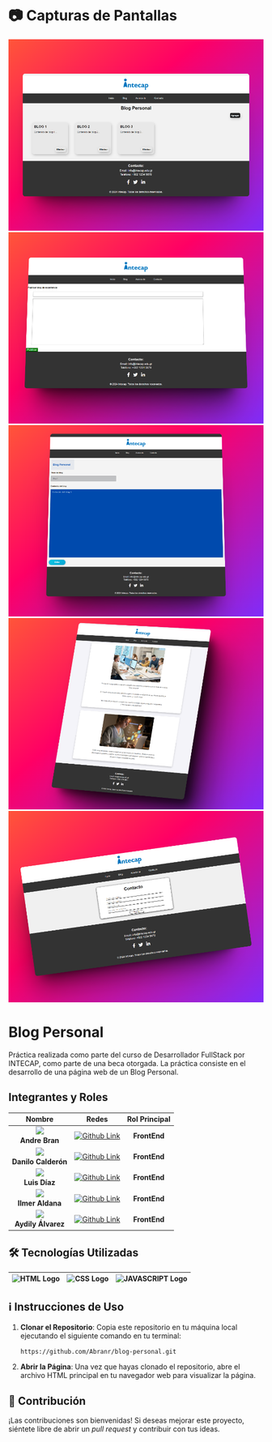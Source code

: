 # 📷 Capturas de Pantallas

![Captura tamaño computadora](./assets/img/index.png)
![Captura tamaño computadora](./assets/img/publicarBlog.png)
![Captura tamaño computadora](./assets/img/mostarBlog.png)
![Captura tamaño computadora](./assets/img/SobreNosotros.png)
![Captura tamaño computadora](./assets/img/Contacto.png)

# Blog Personal

Práctica realizada como parte del curso de Desarrollador FullStack por INTECAP, como parte de una beca otorgada. La práctica consiste en el desarrollo de una página web de un Blog Personal.

## Integrantes y Roles

|                                    Nombre                                                |                                                                                 Redes                                                                                  | Rol Principal |
| :--------------------------------------------------------------------------------------------------: | :--------------------------------------------------------------------------------------------------------------------------------------------------------------------: | :-----------: |
|   <img src="https://avatars.githubusercontent.com/u/152052406?v=4" width=64> <br /> **Andre Bran**    | [![](https://img.shields.io/badge/github-%23121011.svg?&style=for-the-badge&logo=github&logoColor=white "Github Link")](https://github.com/Abranr)</a> <br />  | **FrontEnd**  |
| <img src="https://avatars.githubusercontent.com/u/50729253?v=4" width=64> <br /> **Danilo Calderón** |   [![](https://img.shields.io/badge/github-%23121011.svg?&style=for-the-badge&logo=github&logoColor=white "Github Link")](https://github.com/Danilo0203)</a> <br />    | **FrontEnd**  |
|   <img src="https://avatars.githubusercontent.com/u/160560167?v=4" width=64> <br /> **Luis Díaz**    | [![](https://img.shields.io/badge/github-%23121011.svg?&style=for-the-badge&logo=github&logoColor=white "Github Link")](https://github.com/rodrigogt97)</a> <br /> | **FrontEnd**  |
|  <img src="https://avatars.githubusercontent.com/u/167053599?v=4" width=64> <br /> **Ilmer Aldana**  |    [![](https://img.shields.io/badge/github-%23121011.svg?&style=for-the-badge&logo=github&logoColor=white "Github Link")](https://github.com/Iomar99)</a> <br />     | **FrontEnd**  |
| <img src="https://avatars.githubusercontent.com/u/112996991?v=4" width=64> <br /> **Aydily Álvarez**  |     [![](https://img.shields.io/badge/github-%23121011.svg?&style=for-the-badge&logo=github&logoColor=white "Github Link")](https://github.com/Aydily)</a> <br />     | **FrontEnd**  |

## 🛠️ Tecnologías Utilizadas

| ![HTML Logo](https://img.shields.io/badge/HTML5-E34F26?style=for-the-badge&logo=html5&logoColor=white) | ![CSS Logo](https://img.shields.io/badge/CSS-1572B6?style=for-the-badge&logo=css3&logoColor=white) | ![JAVASCRIPT Logo](https://shields.io/badge/JavaScript-F7DF1E?style=for-the-badge&logo=JavaScript&logoColor=black) |
| :----------------------------------------------------------------------------------------------------: | :------------------------------------------------------------------------------------------------: | :----------------------------------------------------------------------------------------------------------------: |

## ℹ️ Instrucciones de Uso

1. **Clonar el Repositorio**: Copia este repositorio en tu máquina local ejecutando el siguiente comando en tu terminal:

   ```bash
   https://github.com/Abranr/blog-personal.git
   ```

2. **Abrir la Página**: Una vez que hayas clonado el repositorio, abre el archivo HTML principal en tu navegador web para visualizar la página.

## 🤝 Contribución

¡Las contribuciones son bienvenidas! Si deseas mejorar este proyecto, siéntete libre de abrir un _pull request_ y contribuir con tus ideas.


